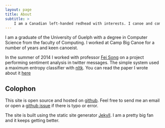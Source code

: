 ```yaml
---
layout: page
title: About
subtitle: >
    I am a Canadian left-handed redhead with interests. I canoe and compute.
---
```


I am a graduate of the University of Guelph with a degree in Computer Science
from the faculty of Computing.  I worked at Camp Big Canoe for a number of years
and keen canoeist.

In the summer of 2014 I worked with professor [Fei Song][FEISONG] on a project
performing sentiment analysis in twitter messages.  The simple system used a
maximum entropy classifier with [nltk][NLTK].  You can read the paper I wrote
about it [here][PAPER]

## Colophon

This site is open source and hosted on [github][GITHUB].  Feel free to send me
an email or open a [github issue][GITHUB-ISSUE] if there is typo or error.

The site is built using the static site generator [Jekyll][JEKYLL].  I am a
pretty big fan and it keeps getting better.


[FEISONG]: http://www.cis.uoguelph.ca/~fsong/contactinfo.html
[SEMEVAL]: http://www.cs.york.ac.uk/semeval-2013/task2/
[NLTK]: http://www.nltk.org/
[PAPER]: https://github.com/hockeybuggy/twitter-sentiment/raw/master/paper/djanderson-twitter-sentiment.pdf

[GITHUB]: http://github.com/hockeybuggy/hockeybuggy.com
[GITHUB-ISSUE]: https://github.com/hockeybuggy/hockeybuggy.github.io/issues/new
[JEKYLL]: http://jekyllrb.com
